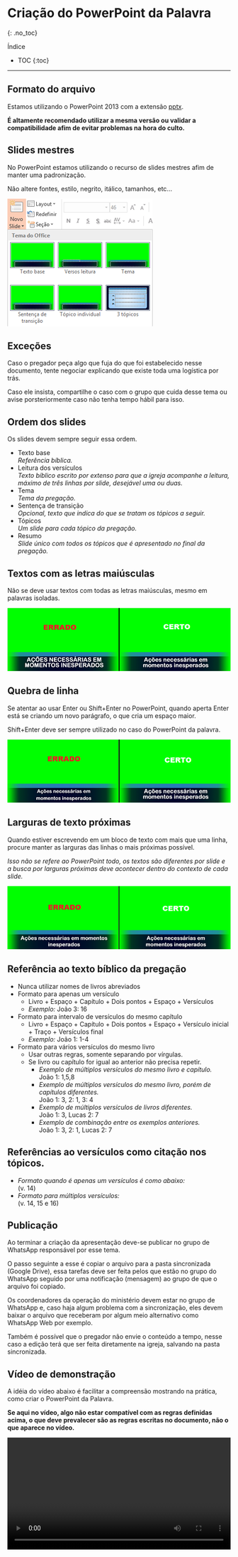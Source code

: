 # Criação do PowerPoint da Palavra
{: .no_toc}

Índice
* TOC
{:toc}
---

## Formato do arquivo
Estamos utilizando o PowerPoint 2013 com a extensão [pptx](https://support.microsoft.com/pt-br/office/formatos-de-arquivo-aos-quais-o-powerpoint-oferece-suporte-252c6fa0-a4bc-41be-ac82-b77c9773f9dc).

**É altamente recomendado utilizar a mesma versão ou validar a compatibilidade afim de evitar problemas na hora do culto.**

## Slides mestres
No PowerPoint estamos utilizando o recurso de slides mestres afim de manter uma padronização.

Não altere fontes, estilo, negrito, itálico, tamanhos, etc... 

![](slides-mestres.png)

## Exceções
Caso o pregador peça algo que fuja do que foi estabelecido nesse documento, tente negociar explicando que existe toda uma logística por trás.

Caso ele insista, compartilhe o caso com o grupo que cuida desse tema ou avise porsteriormente caso não tenha tempo hábil para isso.

## Ordem dos slides
Os slides devem sempre seguir essa ordem.
- Texto base\
  *Referência bíblica.*
- Leitura dos versículos\
  *Texto bíblico escrito por extenso para que a igreja acompanhe a leitura, máximo de três linhas por slide, desejável uma ou duas.*
- Tema\
  *Tema da pregação.*
- Sentença de transição\
  *Opcional, texto que indica do que se tratam os tópicos a seguir.*
- Tópicos\
  *Um slide para cada tópico da pregação.*
- Resumo\
  *Slide único com todos os tópicos que é apresentado no final da pregação.*

## Textos com as letras maiúsculas
Não se deve usar textos com todas as letras maiúsculas, mesmo em palavras isoladas.

![](maiusculas.png)

## Quebra de linha
Se atentar ao usar Enter ou Shift+Enter no PowerPoint, quando aperta Enter está se criando um novo parágrafo, o que cria um espaço maior.

Shift+Enter deve ser sempre utilizado no caso do PowerPoint da palavra.

![](shift-enter.png)

## Larguras de texto próximas
Quando estiver escrevendo em um bloco de texto com mais que uma linha, procure manter as larguras das linhas o mais próximas possível.

*Isso não se refere ao PowerPoint todo, os textos são diferentes por slide e a busca por larguras próximas deve acontecer dentro do contexto de cada slide.*

![](larguras-proximas.png)

## Referência ao texto bíblico da pregação
- Nunca utilizar nomes de livros abreviados
- Formato para apenas um versículo
  - Livro + Espaço + Capítulo + Dois pontos + Espaço + Versículos
  - *Exemplo:* João 3: 16
- Formato para intervalo de versículos do mesmo capítulo
  - Livro + Espaço + Capítulo + Dois pontos + Espaço + Versículo inicial + Traço + Versículos final
  - *Exemplo:* João 1: 1-4
- Formato para vários versículos do mesmo livro
  - Usar outras regras, somente separando por vírgulas.
  - Se livro ou capítulo for igual ao anterior não precisa repetir.
    - *Exemplo de múltiplos versículos do mesmo livro e capítulo.*\
    João 1: 1,5,8
    - *Exemplo de múltiplos versículos do mesmo livro, porém de capítulos diferentes.*\
    João 1: 3, 2: 1, 3: 4
    - *Exemplo de múltiplos versículos de livros diferentes.*\
    João 1: 3, Lucas 2: 7
    - *Exemplo de combinação entre os exemplos anteriores.*\
    João 1: 3, 2: 1, Lucas 2: 7

## Referências ao versículos como citação nos tópicos.

  - *Formato quando é apenas um versículos é como abaixo:*\
    (v. 14)
  - *Formato para múltiplos versículos:*\
    (v. 14, 15 e 16)

## Publicação
Ao terminar a criação da apresentação deve-se publicar no grupo de WhatsApp responsável por esse tema.

O passo seguinte a esse é copiar o arquivo para a pasta sincronizada (Google Drive), essa tarefas deve ser feita pelos que estão no grupo do WhatsApp seguido por uma notificação (mensagem) ao grupo de que o arquivo foi copiado.

Os coordenadores da operação do ministério devem estar no grupo de WhatsApp e, caso haja algum problema com a sincronização, eles devem baixar o arquivo que receberam por algum meio alternativo como WhatsApp Web por exemplo.

Também é possível que o pregador não envie o conteúdo a tempo, nesse caso a edição terá que ser feita diretamente na igreja, salvando na pasta sincronizada.

## Vídeo de demonstração

A idéia do vídeo abaixo é facilitar a compreensão mostrando na prática, como criar o PowerPoint da Palavra.

**Se aqui no vídeo, algo não estar compatível com as regras definidas acima, o que deve prevalecer são as regras escritas no documento, não o que aparece no vídeo.**

<video width="100%" controls>
  <source src="criacao-power-point-palavra.mp4" type="video/mp4">
</video>